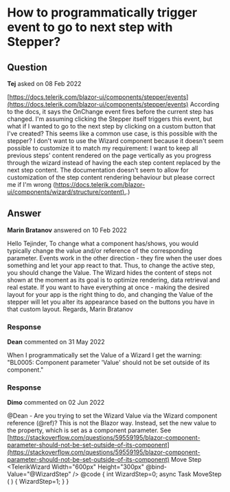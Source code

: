 # How to programmatically trigger event to go to next step with Stepper?

## Question

**Tej** asked on 08 Feb 2022

[https://docs.telerik.com/blazor-ui/components/stepper/events](https://docs.telerik.com/blazor-ui/components/stepper/events) According to the docs, it says the OnChange event fires before the current step has changed. I'm assuming clicking the Stepper itself triggers this event, but what if I wanted to go to the next step by clicking on a custom button that I've created? This seems like a common use case, is this possible with the stepper? I don't want to use the Wizard component because it doesn't seem possible to customize it to match my requirement: I want to keep all previous steps' content rendered on the page vertically as you progress through the wizard instead of having the each step content replaced by the next step content. The documentation doesn't seem to allow for customization of the step content rendering behaviour but please correct me if I'm wrong ([https://docs.telerik.com/blazor-ui/components/wizard/structure/content).](https://docs.telerik.com/blazor-ui/components/wizard/structure/content).)

## Answer

**Marin Bratanov** answered on 10 Feb 2022

Hello Tejinder, To change what a component has/shows, you would typically change the value and/or reference of the corresponding parameter. Events work in the other direction - they fire when the user does something and let your app react to that. Thus, to change the active step, you should change the Value. The Wizard hides the content of steps not shown at the moment as its goal is to optimize rendering, data retrieval and real estate. If you want to have everything at once - making the desired layout for your app is the right thing to do, and changing the Value of the stepper will let you alter its appearance based on the buttons you have in that custom layout. Regards, Marin Bratanov

### Response

**Dean** commented on 31 May 2022

When I programmatically set the Value of a Wizard I get the warning: "BL0005: Component parameter 'Value' should not be set outside of its component."

### Response

**Dimo** commented on 02 Jun 2022

@Dean - Are you trying to set the Wizard Value via the Wizard component reference (@ref)? This is not the Blazor way. Instead, set the new value to the property, which is set as a component parameter. See [https://stackoverflow.com/questions/59559195/blazor-component-parameter-should-not-be-set-outside-of-its-component](https://stackoverflow.com/questions/59559195/blazor-component-parameter-should-not-be-set-outside-of-its-component) <TelerikButton OnClick="@MoveStep">Move Step</TelerikButton> <TelerikWizard Width="600px" Height="300px" @bind-Value="@WizardStep" /> @code {
int WizardStep=0; async Task MoveStep ( ) { WizardStep=1; }
}
